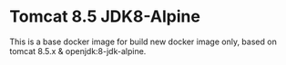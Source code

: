 # Tomcat 8.5 JDK8-Alpine

This is a base docker image for build new docker image only, 
based on tomcat 8.5.x & openjdk:8-jdk-alpine.